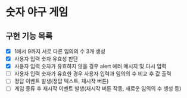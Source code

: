 # 숫자 야구 게임

## 구현 기능 목록

- [x] 1에서 9까지 서로 다른 임의의 수 3개 생성
- [x] 사용자 입력 숫자 유효성 판단
- [x] 사용자 입력 숫자가 유효하지 않을 경우 alert 에러 메시지 및 다시 입력
- [ ] 사용자 입력 숫자가 유효한 경우 사용자 입력과 임의의 수 비교 후 값 출력
- [ ] 정답 이벤트 발생(정답 텍스트, 재시작 버튼)
- [ ] 게임 종류 후 재시작 이벤트 발생(재시작 버튼 작동, 새로운 임의의 수 생성 등)

